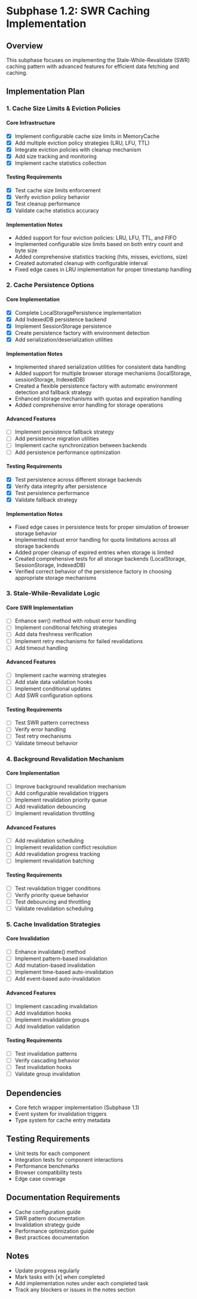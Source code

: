 # Subphase 1.2: SWR Caching Implementation

## Overview

This subphase focuses on implementing the Stale-While-Revalidate (SWR) caching pattern with advanced features for efficient data fetching and caching.

## Implementation Plan

### 1. Cache Size Limits & Eviction Policies

#### Core Infrastructure

- [x] Implement configurable cache size limits in MemoryCache
- [x] Add multiple eviction policy strategies (LRU, LFU, TTL)
- [x] Integrate eviction policies with cleanup mechanism
- [x] Add size tracking and monitoring
- [x] Implement cache statistics collection

#### Testing Requirements

- [x] Test cache size limits enforcement
- [x] Verify eviction policy behavior
- [x] Test cleanup performance
- [x] Validate cache statistics accuracy

#### Implementation Notes

- Added support for four eviction policies: LRU, LFU, TTL, and FIFO
- Implemented configurable size limits based on both entry count and byte size
- Added comprehensive statistics tracking (hits, misses, evictions, size)
- Created automated cleanup with configurable interval
- Fixed edge cases in LRU implementation for proper timestamp handling

### 2. Cache Persistence Options

#### Core Implementation

- [x] Complete LocalStoragePersistence implementation
- [x] Add IndexedDB persistence backend
- [x] Implement SessionStorage persistence
- [x] Create persistence factory with environment detection
- [x] Add serialization/deserialization utilities

#### Implementation Notes

- Implemented shared serialization utilities for consistent data handling
- Added support for multiple browser storage mechanisms (localStorage, sessionStorage, IndexedDB)
- Created a flexible persistence factory with automatic environment detection and fallback strategy
- Enhanced storage mechanisms with quotas and expiration handling
- Added comprehensive error handling for storage operations

#### Advanced Features

- [ ] Implement persistence fallback strategy
- [ ] Add persistence migration utilities
- [ ] Implement cache synchronization between backends
- [ ] Add persistence performance optimization

#### Testing Requirements

- [x] Test persistence across different storage backends
- [x] Verify data integrity after persistence
- [x] Test persistence performance
- [x] Validate fallback strategy

#### Implementation Notes

- Fixed edge cases in persistence tests for proper simulation of browser storage behavior
- Implemented robust error handling for quota limitations across all storage backends
- Added proper cleanup of expired entries when storage is limited
- Created comprehensive tests for all storage backends (LocalStorage, SessionStorage, IndexedDB)
- Verified correct behavior of the persistence factory in choosing appropriate storage mechanisms

### 3. Stale-While-Revalidate Logic

#### Core SWR Implementation

- [ ] Enhance swr() method with robust error handling
- [ ] Implement conditional fetching strategies
- [ ] Add data freshness verification
- [ ] Implement retry mechanisms for failed revalidations
- [ ] Add timeout handling

#### Advanced Features

- [ ] Implement cache warming strategies
- [ ] Add stale data validation hooks
- [ ] Implement conditional updates
- [ ] Add SWR configuration options

#### Testing Requirements

- [ ] Test SWR pattern correctness
- [ ] Verify error handling
- [ ] Test retry mechanisms
- [ ] Validate timeout behavior

### 4. Background Revalidation Mechanism

#### Core Implementation

- [ ] Improve background revalidation mechanism
- [ ] Add configurable revalidation triggers
- [ ] Implement revalidation priority queue
- [ ] Add revalidation debouncing
- [ ] Implement revalidation throttling

#### Advanced Features

- [ ] Add revalidation scheduling
- [ ] Implement revalidation conflict resolution
- [ ] Add revalidation progress tracking
- [ ] Implement revalidation batching

#### Testing Requirements

- [ ] Test revalidation trigger conditions
- [ ] Verify priority queue behavior
- [ ] Test debouncing and throttling
- [ ] Validate revalidation scheduling

### 5. Cache Invalidation Strategies

#### Core Invalidation

- [ ] Enhance invalidate() method
- [ ] Implement pattern-based invalidation
- [ ] Add mutation-based invalidation
- [ ] Implement time-based auto-invalidation
- [ ] Add event-based auto-invalidation

#### Advanced Features

- [ ] Implement cascading invalidation
- [ ] Add invalidation hooks
- [ ] Implement invalidation groups
- [ ] Add invalidation validation

#### Testing Requirements

- [ ] Test invalidation patterns
- [ ] Verify cascading behavior
- [ ] Test invalidation hooks
- [ ] Validate group invalidation

## Dependencies

- Core fetch wrapper implementation (Subphase 1.1)
- Event system for invalidation triggers
- Type system for cache entry metadata

## Testing Requirements

- Unit tests for each component
- Integration tests for component interactions
- Performance benchmarks
- Browser compatibility tests
- Edge case coverage

## Documentation Requirements

- Cache configuration guide
- SWR pattern documentation
- Invalidation strategy guide
- Performance optimization guide
- Best practices documentation

## Notes

- Update progress regularly
- Mark tasks with [x] when completed
- Add implementation notes under each completed task
- Track any blockers or issues in the notes section
